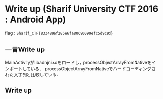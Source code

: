 # Write up (Sharif University CTF 2016 : Android App)

flag : `Sharif_CTF{833489ef285e6fa80690099efc5d9c9d}`

## 一言Write up
MainActivityがlibadnjni.soをロードし，processObjectArrayFromNativeをインポートしている．
processObjectArrayFromNativeでハードコーディングされた文字列と比較している．

## Write up

